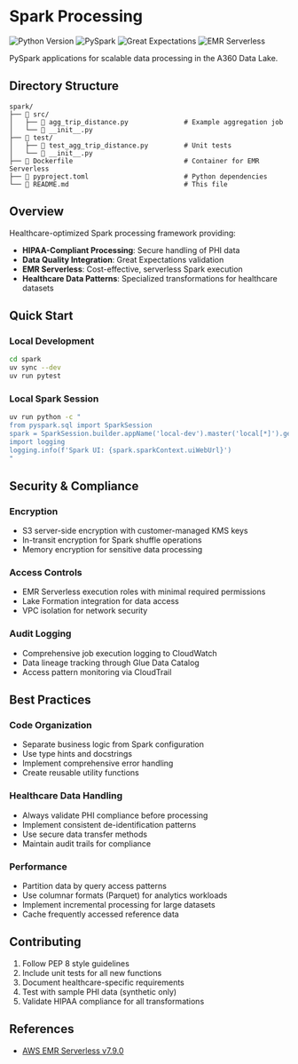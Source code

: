 # Spark Processing

![Python Version](https://img.shields.io/badge/python-3.11.9-blue.svg)
![PySpark](https://img.shields.io/badge/PySpark-3.5.5-orange.svg)
![Great Expectations](https://img.shields.io/badge/Great%20Expectations-0.15.6-blue.svg)
![EMR Serverless](https://img.shields.io/badge/EMR%20Serverless-7.9.0-green.svg)

PySpark applications for scalable data processing in the A360 Data Lake.

## Directory Structure

```
spark/
├── 📁 src/
│   ├── 📄 agg_trip_distance.py              # Example aggregation job
│   └── 📄 __init__.py
├── 📁 test/
│   ├── 📄 test_agg_trip_distance.py         # Unit tests
│   └── 📄 __init__.py
├── 📄 Dockerfile                            # Container for EMR Serverless
├── 📄 pyproject.toml                        # Python dependencies
└── 📄 README.md                             # This file
```

## Overview

Healthcare-optimized Spark processing framework providing:
- **HIPAA-Compliant Processing**: Secure handling of PHI data
- **Data Quality Integration**: Great Expectations validation
- **EMR Serverless**: Cost-effective, serverless Spark execution
- **Healthcare Data Patterns**: Specialized transformations for healthcare datasets

## Quick Start

### Local Development
```bash
cd spark
uv sync --dev
uv run pytest
```

### Local Spark Session
```bash
uv run python -c "
from pyspark.sql import SparkSession
spark = SparkSession.builder.appName('local-dev').master('local[*]').getOrCreate()
import logging
logging.info(f'Spark UI: {spark.sparkContext.uiWebUrl}')
"
```

## Security & Compliance

### Encryption
- S3 server-side encryption with customer-managed KMS keys
- In-transit encryption for Spark shuffle operations
- Memory encryption for sensitive data processing

### Access Controls
- EMR Serverless execution roles with minimal required permissions
- Lake Formation integration for data access
- VPC isolation for network security

### Audit Logging
- Comprehensive job execution logging to CloudWatch
- Data lineage tracking through Glue Data Catalog
- Access pattern monitoring via CloudTrail

## Best Practices

### Code Organization
- Separate business logic from Spark configuration
- Use type hints and docstrings
- Implement comprehensive error handling
- Create reusable utility functions

### Healthcare Data Handling
- Always validate PHI compliance before processing
- Implement consistent de-identification patterns
- Use secure data transfer methods
- Maintain audit trails for compliance

### Performance
- Partition data by query access patterns
- Use columnar formats (Parquet) for analytics workloads
- Implement incremental processing for large datasets
- Cache frequently accessed reference data

## Contributing

1. Follow PEP 8 style guidelines
2. Include unit tests for all new functions
3. Document healthcare-specific requirements
4. Test with sample PHI data (synthetic only)
5. Validate HIPAA compliance for all transformations

## References

- [AWS EMR Serverless v7.9.0](https://docs.aws.amazon.com/emr/latest/ReleaseGuide/emr-release-app-versions-7.x.html)
